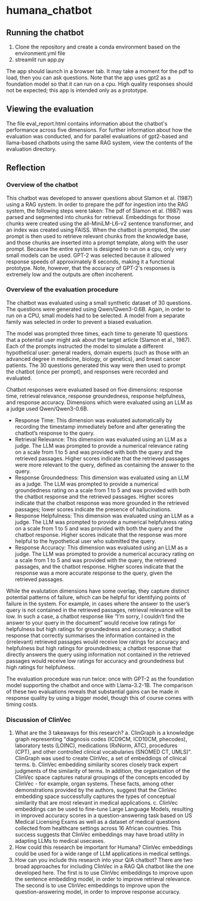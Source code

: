 # humana_chatbot

## Running the chatbot

1. Clone the repository and create a conda environment based on the environment.yml file
2. streamlit run app.py

The app should launch in a browser tab. It may take a moment for the pdf to load, then you can ask questions. Note that the app uses gpt2 as a foundation model so that it can run on a cpu. High quality responses should not be expected; this app is intended only as a prototype.

## Viewing the evaluation

The file eval_report.html contains information about the chatbot's performance across five dimensions. For further information about how the evaluation was conducted, and for parallel evaluations of gpt2-based and llama-based chatbots using the same RAG system, view the contents of the evaluation directory.

## Reflection

### Overview of the chatbot

This chatbot was developed to answer questions about Slamon et al. (1987) using a RAG system. In order to prepare the pdf for ingestion into the RAG system, the following steps were taken: The pdf of Slamon et al. (1987) was parsed and segmented into chunks for retrieval. Embeddings for those chunks were created using the all-MiniLM-L6-v2 sentence transformer, and an index was created using FAISS. When the chatbot is prompted, the user prompt is then used to retrieve relevant chunks from the knowledge base, and those chunks are inserted into a prompt template, along with the user prompt. Because the entire system is designed to run on a cpu, only very small models can be used. GPT-2 was selected because it allowed response speeds of approximately 8 seconds, making it a functional prototype. Note, however, that the accuracy of GPT-2's responses is extremely low and the outputs are often incoherent. 

### Overview of the evaluation procedure

The chatbot was evaluated using a small synthetic dataset of 30 questions. The questions were generated using Qwen/Qwen3-0.6B. Again, in order to run on a CPU, small models had to be selected. A model from a separate family was selected in order to prevent a biased evaluation.

The model was prompted three times, each time to generate 10 questions that a potential user might ask about the target article (Slamon et al., 1987). Each of the prompts instructed the model to simulate a different hypothetical user: general readers, domain experts (such as those with an advanced degree in medicine, biology, or genetics), and breast cancer patients. The 30 questions generated this way were then used to prompt the chatbot (once per prompt), and responses were recorded and evaluated.

Chatbot responses were evaluated based on five dimensions: response time, retrieval relevance, response groundedness, response helpfulness, and response accuracy. Dimensions which were evaluated using an LLM as a judge used Qwen/Qwen3-0.6B.

- Response Time: This dimension was evaluated automatically by recording the timestamp immediately before and after generating the chatbot’s response to the query.
- Retrieval Relevance: This dimension was evaluated using an LLM as a judge. The LLM was prompted to provide a numerical relevance rating on a scale from 1 to 5 and was provided with both the query and the retrieved passages. Higher scores indicate that the retrieved passages were more relevant to the query, defined as containing the answer to the query.
- Response Groundedness: This dimension was evaluated using an LLM as a judge. The LLM was prompted to provide a numerical groundedness rating on a scale from 1 to 5 and was provided with both the chatbot response and the retrieved passages. Higher scores indicate that the chatbot response was more grounded in the retrieved passages; lower scores indicate the presence of hallucinations.
- Response Helpfulness: This dimension was evaluated using an LLM as a judge. The LLM was prompted to provide a numerical helpfulness rating on a scale from 1 to 5 and was provided with both the query and the chatbot response. Higher scores indicate that the response was more helpful to the hypothetical user who submitted the query.
- Response Accuracy: This dimension was evaluated using an LLM as a judge. The LLM was prompted to provide a numerical accuracy rating on a scale from 1 to 5 and was provided with the query, the retrieved passages, and the chatbot response. Higher scores indicate that the response was a more accurate response to the query, given the retrieved passages.

While the evalutation dimensions have some overlap, they capture distinct potential patterns of failure, which can be helpful for identifying points of failure in the system. For example, in cases where the answer to the user’s query is not contained in the retrieved passages, retrieval relevance will be low. In such a case, a chatbot response like “I’m sorry, I couldn’t find the answer to your query in the document” would receive low ratings for helpfulness but high ratings for groundedness and accuracy; a chatbot response that correctly summarises the information contained in the (irrelevant) retrieved passages would receive low ratings for accuracy and helpfulness but high ratings for groundedness; a chatbot response that directly answers the query using information not contained in the retrieved passages would receive low ratings for accuracy and groundedness but high ratings for helpfulness.

The evaluation procedure was run twice: once with GPT-2 as the foundation model supporting the chatbot and once with Llama-3.2-1B. The comparison of these two evaluations reveals that substantial gains can be made in response quality by using a bigger model, though this of course comes with timing costs.

### Discussion of ClinVec

1. What are the 3 takeaways for this research?
     a. ClinGraph is a knowledge graph representing "diagnosis codes (ICD9CM, ICD10CM, phecodes), laboratory tests (LOINC), medications (RxNorm, ATC), procedures (CPT), and other controlled clinical vocabularies (SNOMED CT, UMLS)". ClinGraph was used to create ClinVec, a set of embeddings of clinical terms.
     b. ClinVec embedding similarity scores closely track expert judgments of the similarity of terms. In addition, the organization of the ClinVec space captures natural groupings of the concepts encoded by ClinVec - for example, organ systems. These facts, among other demonstrations provided by the authors, suggest that the ClinVec embedding space successfully captures the types of conceptual similarity that are most relevant in medical applications.
     c. ClinVec embeddings can be used to fine-tune Large Language Models, resulting in improved accuracy scores in a question-answering task based on US Medical Licensing Exams as well as a dataset of medical questions collected from healthcare settings across 16 African countries. This success suggests that ClinVec embeddings may have broad utility in adapting LLMs to medical usecases.
3. How could this research be important for Humana?
     ClinVec embeddings could be used for a wide range of LLM applications in medical settings.
4. How can you include this research into your Q/A chatbot?
     There are two broad approaches for including ClinVec in a RAG QA chatbot like the one developed here. The first is to use ClinVec embeddings to improve upon the sentence embedding model, in order to improve retrieval relevance. The second is to use ClinVec embeddings to improve upon the question-answering model, in order to improve response accuracy.
